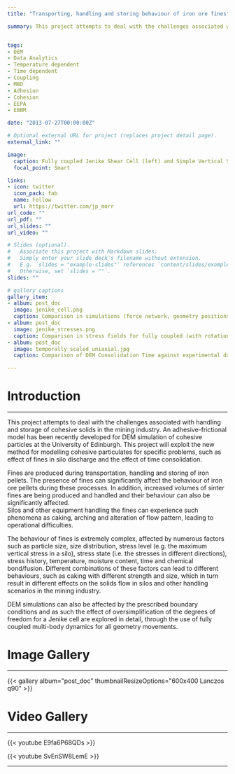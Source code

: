 ```yaml
---
title: "Transporting, handling and storing behaviour of iron ore fines"

summary: This project attempts to deal with the challenges associated with handling and storage of cohesive solids in the mining industry.


tags:
- DEM
- Data Analytics
- Temperature dependent
- Time dependent
- Coupling
- MBD
- Adhesion
- Cohesion
- EEPA
- EBBM

date: "2013-07-27T00:00:00Z"

# Optional external URL for project (replaces project detail page).
external_link: ""

image:
  caption: Fully coupled Jenike Shear Cell (left) and Simple Vertical Stress Only Control (right)
  focal_point: Smart

links:
- icon: twitter
  icon_pack: fab
  name: Follow
  url: https://twitter.com/jp_morr
url_code: ""
url_pdf: ""
url_slides: ""
url_video: ""

# Slides (optional).
#   Associate this project with Markdown slides.
#   Simply enter your slide deck's filename without extension.
#   E.g. `slides = "example-slides"` references `content/slides/example-slides.md`.
#   Otherwise, set `slides = ""`.
slides: ""

# gallery captions
gallery_item:
- album: post_doc
  image: jenike_cell.png
  caption: Comparison in simulations (force network, geometry positions and particle velocities) of fully coupled (with rotation) MBD simulation of Jenike cell against simplified vertical stress application only
- album: post_doc
  image: jenike_stresses.png
  caption: Comparison in stress fields for fully coupled (with rotation) MBD simulation of Jenike cell against simplified vertical stress application only
- album: post_doc
  image: temporally_scaled_uniaxial.jpg
  caption: Comparison of DEM Consolidation Time against experimental dataset

---
```


# Introduction
---

This project attempts to deal with the challenges associated with handling and storage of cohesive solids in the mining industry. An adhesive-frictional model has been recently developed for DEM simulation of cohesive particles at the University of Edinburgh. This project will exploit the new method for modelling cohesive particulates for specific problems, such as effect of fines in silo discharge and the effect of time consolidation. 


Fines are produced during transportation, handling and storing of iron pellets. 
The presence of fines can significantly affect the behaviour of iron ore pellets during these processes. In addition, increased volumes of sinter fines are being produced and handled and their behaviour can also be significantly affected.  
Silos and other equipment handling the fines can experience such phenomena as caking, arching and alteration of flow pattern, leading to operational difficulties. 


The behaviour of fines is extremely complex, affected by numerous factors such as particle size, size distribution, stress level (e.g. the maximum vertical stress in a silo), stress state (i.e. the stresses in different directions), stress history, temperature, moisture content, time and chemical bond/fusion. Different combinations of these factors can lead to different behaviours, such as caking with different strength and size, which in turn result in different effects on the solids flow in silos and other handling scenarios in the mining industry.

DEM simulations can also be affected by the prescribed boundary conditions and as such the effect of oversimplification of the degrees of freedom for a Jenike cell are explored in detail, through the use of fully coupled multi-body dynamics for all geometry movements.

# Image Gallery
---

{{< gallery album="post_doc" thumbnailResizeOptions="600x400 Lanczos q90" >}}



# Video Gallery
---

{{< youtube E9fa6P68QDs >}}


{{< youtube SvEnSW8LemE >}}


---